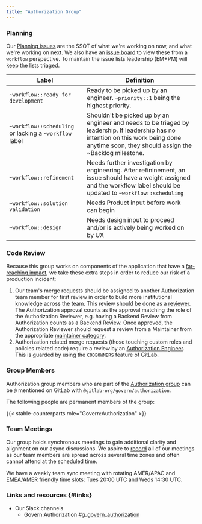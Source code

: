 ```yaml
---
title: "Authorization Group"
---
```


### Planning

Our [Planning issues](https://gitlab.com/gitlab-org/govern/authorization/team-tasks/-/issues/?label_name%5B%5D=Planning%20Issue) are the SSOT of what we're working on now, and what we're working on next. We also have an [issue board](https://gitlab.com/gitlab-org/gitlab/-/boards/7129613?not%5Bmilestone_title%5D=Backlog&label_name%5B%5D=group%3A%3Aauthorization) to view these from a `workflow` perspective. To maintain the issue lists leadership (EM+PM) will keep the lists triaged.

| Label | Definition |
| ---   | ---        |
| `~workflow::ready for development` | Ready to be picked up by an engineer. `~priority::1` being the highest priority. |
| `~workflow::scheduling` or lacking a `~workflow` label |  Shouldn't be picked up by an engineer and needs to be triaged by leadership. If leadership has no intention on this work being done anytime soon, they should assign the ~Backlog milestone. |
| `~workflow::refinement` | Needs further investigation by engineering. After refininement, an issue should have a weight assigned and the workflow label should be updated to `~workflow::scheduling` |
| `~workflow::solution validation` | Needs Product input before work can begin |
| `~workflow::design` | Needs design input to proceed and/or is actively being worked on by UX |

### Code Review

Because this group works on components of the application that have a [far-reaching impact](/handbook/engineering/development/#reducing-the-impact-of-far-reaching-work), we take these extra steps in order to reduce our risk of a production incident:

1. Our team's merge requests should be assigned to another Authorization team member for first review in order to build more institutional knowledge across the team. This review should be done as a [reviewer](https://docs.gitlab.com/ee/development/code_review.html#the-responsibility-of-the-reviewer). The Authorization approval counts as the approval matching the role of the Authorization Reviewer, e.g. having a Backend Review from Authorization counts as a Backend Review. Once approved, the Authorization Reviewer should request a review from a Maintainer from the appropriate [maintainer category](https://docs.gitlab.com/ee/development/code_review.html#approval-guidelines).
1. Authorization related merge requests (those touching custom roles and policies related code) require a review by an [Authorization Engineer](https://gitlab.com/groups/gitlab-org/manage/authorization/approvers/-/group_members?with_inherited_permissions=exclude). This is guarded by using the `CODEOWNERS` feature of GitLab.

### Group Members

Authorization group members who are part of the [Authorization group](https://gitlab.com/groups/gitlab-org/govern/authorization/) can be `@` mentioned on GitLab with `@gitlab-org/govern/authorization`.

The following people are permanent members of the group:

{{< stable-counterparts role="Govern:Authorization" >}}

### Team Meetings

Our group holds synchronous meetings to gain additional clarity and alignment on our async discussions. We aspire to [record](/handbook/tools-and-tips/zoom/) all of our meetings as our team members are spread across several time zones and often cannot attend at the scheduled time.

We have a weekly team sync meeting with rotating AMER/APAC and [EMEA/AMER](https://drive.google.com/drive/folders/1gFMDy-Lq0Ycg2pJE7_La0Giln3c4wMJJ?usp=drive_link) friendly time slots: Tues 20:00 UTC and Weds 14:30 UTC.

### Links and resources {#links}

- Our Slack channels
  - Govern:Authorization [#g_govern_authorization](https://gitlab.slack.com/archives/C0610LVCSAY)
